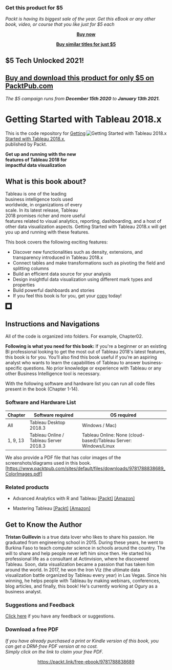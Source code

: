 
### Get this product for $5

<i>Packt is having its biggest sale of the year. Get this eBook or any other book, video, or course that you like just for $5 each</i>


<b><p align='center'>[Buy now](https://packt.link/9781788838689)</p></b>


<b><p align='center'>[Buy similar titles for just $5](https://subscription.packtpub.com/search)</p></b>


## $5 Tech Unlocked 2021!
[Buy and download this product for only $5 on PacktPub.com](https://www.packtpub.com/)
-----
*The $5 campaign         runs from __December 15th 2020__ to __January 13th 2021.__*

# Getting Started with Tableau 2018.x

<a href="https://www.packtpub.com/big-data-and-business-intelligence/getting-started-tableau-2018x?utm_source=github&utm_medium=repository&utm_campaign=9781788838689"><img src="https://d255esdrn735hr.cloudfront.net/sites/default/files/imagecache/ppv4_main_book_cover/B09748.png" alt="Getting Started with Tableau 2018.x" height="256px" align="right"></a>

This is the code repository for [Getting Started with Tableau 2018.x](https://www.packtpub.com/big-data-and-business-intelligence/getting-started-tableau-2018x?utm_source=github&utm_medium=repository&utm_campaign=9781788838689), published by Packt.

**Get up and running with the new features of Tableau 2018 for impactful data visualization**

## What is this book about?
Tableau is one of the leading business intelligence tools used worldwide, in organizations of every scale. In its latest release, Tableau 2018 promises richer and more useful features related to visual analytics, reporting, dashboarding, and a host of other data visualization aspects. Getting Started with Tableau 2018.x will get you up and running with these features.

This book covers the following exciting features: 
* Discover new functionalities such as density, extensions, and transparency introduced in Tableau 2018.x
* Connect tables and make transformations such as pivoting the field and splitting columns
* Build an efficient data source for your analysis
* Design insightful data visualization using different mark types and properties
* Build powerful dashboards and stories
* If you feel this book is for you, get your [copy](https://www.amazon.com/dp/10DigitISBN) today!

<a href="https://www.packtpub.com/?utm_source=github&utm_medium=banner&utm_campaign=GitHubBanner"><img src="https://raw.githubusercontent.com/PacktPublishing/GitHub/master/GitHub.png" 
alt="https://www.packtpub.com/" border="5" /></a>


## Instructions and Navigations
All of the code is organized into folders. For example, Chapter02.



**Following is what you need for this book:**
If you're a beginner or an existing BI professional looking to get the most out of Tableau 2018's latest features, this book is for you. You’ll also find this book useful if you’re an aspiring analyst who wants to learn the capabilities of Tableau to answer business-specific questions. No prior knowledge or experience with Tableau or any other Business Intelligence tool is necessary.

With the following software and hardware list you can run all code files present in the book (Chapter 1-14).

### Software and Hardware List

| Chapter        | Software required                                 | OS required                                                     |
| --------       | --------------------------------------------------| ----------------------------------------------------------------|
| All            | Tableau Desktop 2018.3                            | Windows / Mac)                                                  |
| 1, 9, 13       | Tableau Online / Tableau Server 2018.3            |Tableau Online: None (cloud-based)/Tableau Server: Windows/Linux |





We also provide a PDF file that has color images of the screenshots/diagrams used in this book. [https://www.packtpub.com/sites/default/files/downloads/9781788838689_ColorImages.pdf]



### Related products

* Advanced Analytics with R and Tableau [[Packt]](https://www.packtpub.com/big-data-and-business-intelligence/advanced-analytics-r-and-tableau?utm_source=github&utm_medium=repository&utm_campaign=9781786460110) [[Amazon]](https://www.amazon.com/dp/1786460114)

* Mastering Tableau [[Packt]](https://www.packtpub.com/big-data-and-business-intelligence/mastering-tableau?utm_source=github&utm_medium=repository&utm_campaign=9781784397692) [[Amazon]](https://www.amazon.com/dp/1784397695)


## Get to Know the Author

**Tristan Guillevin** is a true data lover who likes to share his passion. He graduated from engineering school in 2015. During these years, he went to Burkina Faso to teach computer science in schools around the country. The will to share and help people never left him since then. He started his professional life as a consultant at Actinvision, where he discovered Tableau. Soon, data visualization became a passion that has taken him around the world. In 2017, he won the Iron Viz (the ultimate data visualization battle organized by Tableau every year) in Las Vegas. Since his winning, he helps people with Tableau by making webinars, conferences, blog articles, and finally, this book! He's currently working at Ogury as a business analyst.



### Suggestions and Feedback
[Click here](https://docs.google.com/forms/d/e/1FAIpQLSdy7dATC6QmEL81FIUuymZ0Wy9vH1jHkvpY57OiMeKGqib_Ow/viewform) if you have any feedback or suggestions.
### Download a free PDF

 <i>If you have already purchased a print or Kindle version of this book, you can get a DRM-free PDF version at no cost.<br>Simply click on the link to claim your free PDF.</i>
<p align="center"> <a href="https://packt.link/free-ebook/9781788838689">https://packt.link/free-ebook/9781788838689 </a> </p>